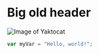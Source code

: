 # Big old header

![Image of Yaktocat](https://octodex.github.com/images/yaktocat.png)

``` javascript
var myVar = "Hello, world!";
```
